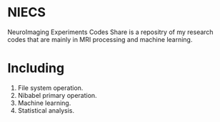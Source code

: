# NIECS
NeuroImaging Experiments Codes Share is a repositry of my research codes that are mainly in MRI processing and machine learning. 

# Including
1. File system operation.
2. Nibabel primary operation.
3. Machine learning.
4. Statistical analysis.
